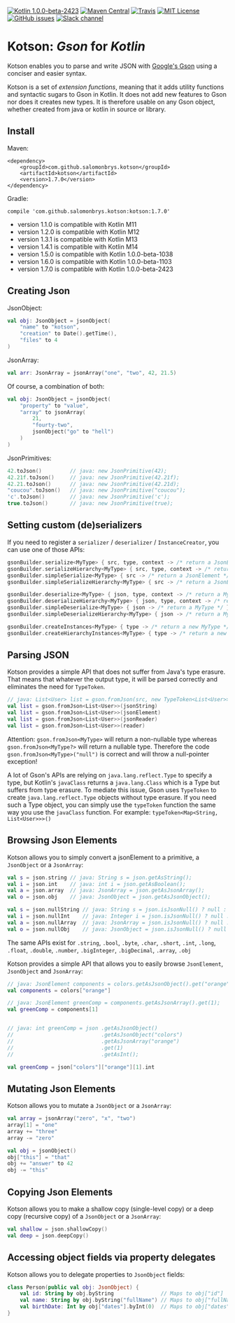 
[![Kotlin 1.0.0-beta-2423](https://img.shields.io/badge/Kotlin-1.0.0--beta--2423-blue.svg)](http://kotlinlang.org)
[![Maven Central](https://img.shields.io/maven-central/v/com.github.salomonbrys.kotson/kotson.svg)](https://search.maven.org/#search%7Cga%7C1%7Cg%3A%22com.github.salomonbrys.kotson%22)
[![Travis](https://img.shields.io/travis/SalomonBrys/Kotson.svg)](https://travis-ci.org/SalomonBrys/Kotson/builds)
[![MIT License](https://img.shields.io/github/license/SalomonBrys/Kotson.svg)](https://github.com/SalomonBrys/Kotson/blob/master/LICENSE.txt)
[![GitHub issues](https://img.shields.io/github/issues/SalomonBrys/Kotson.svg)](https://github.com/SalomonBrys/Kotson/issues)
[![Slack channel](https://img.shields.io/badge/Chat-Slack-green.svg)](https://kotlinlang.slack.com/messages/kotson/)


Kotson: *Gson* for *Kotlin*
===========================

Kotson enables you to parse and write JSON with [Google's Gson](https://github.com/google-gson/google-gson) using a conciser and easier syntax.

Kotson is a set of *extension functions*, meaning that it adds utility functions and syntactic sugars to Gson in Kotlin. It does not add new features to Gson nor does it creates new types. It is therefore usable on any Gson object, whether created from java or kotlin in source or library.


Install
-------

Maven:

    <dependency>
    	<groupId>com.github.salomonbrys.kotson</groupId>
    	<artifactId>kotson</artifactId>
    	<version>1.7.0</version>
    </dependency>

Gradle:

    compile 'com.github.salomonbrys.kotson:kotson:1.7.0'

 - version 1.1.0 is compatible with Kotlin M11
 - version 1.2.0 is compatible with Kotlin M12
 - version 1.3.1 is compatible with Kotlin M13
 - version 1.4.1 is compatible with Kotlin M14
 - version 1.5.0 is compatible with Kotlin 1.0.0-beta-1038
 - version 1.6.0 is compatible with Kotlin 1.0.0-beta-1103
 - version 1.7.0 is compatible with Kotlin 1.0.0-beta-2423


Creating Json
-------------

JsonObject:

```kotlin
val obj: JsonObject = jsonObject(
    "name" to "kotson",
    "creation" to Date().getTime(),
    "files" to 4
)
```

JsonArray:

```kotlin
val arr: JsonArray = jsonArray("one", "two", 42, 21.5)
```

Of course, a combination of both:

```kotlin
val obj: JsonObject = jsonObject(
    "property" to "value",
    "array" to jsonArray(
        21,
        "fourty-two",
        jsonObject("go" to "hell")
    )
)
```

JsonPrimitives:

```kotlin
42.toJson()         // java: new JsonPrimitive(42);
42.21f.toJson()     // java: new JsonPrimitive(42.21f);
42.21.toJson()      // java: new JsonPrimitive(42.21d);
"coucou".toJson()   // java: new JsonPrimitive("coucou");
'c'.toJson()        // java: new JsonPrimitive('c');
true.toJson()       // java: new JsonPrimitive(true);
```


Setting custom (de)serializers
------------------------------

If you need to register a `serializer` / `deserializer` / `InstanceCreator`, you can use one of those APIs:

```kotlin
gsonBuilder.serialize<MyType> { src, type, context -> /* return a JsonElement */ }
gsonBuilder.serializeHierarchy<MyType> { src, type, context -> /* return a JsonElement */ }
gsonBuilder.simpleSerialize<MyType> { src -> /* return a JsonElement */ }
gsonBuilder.simpleSerializeHierarchy<MyType> { src -> /* return a JsonElement */ }

gsonBuilder.deserialize<MyType> { json, type, context -> /* return a MyType */ }
gsonBuilder.deserializeHierarchy<MyType> { json, type, context -> /* return a MyType */ }
gsonBuilder.simpleDeserialize<MyType> { json -> /* return a MyType */ }
gsonBuilder.simpleDeserializeHierarchy<MyType> { json -> /* return a MyType */ }

gsonBuilder.createInstances<MyType> { type -> /* return a new MyType */ }
gsonBuilder.createHierarchyInstances<MyType> { type -> /* return a new MyType */ }
```


Parsing JSON
------------

Kotson provides a simple API that does not suffer from Java's type erasure. That means that whatever the output type, it will be parsed correctly and eliminates the need for `TypeToken`.

```kotlin
// java: List<User> list = gson.fromJson(src, new TypeToken<List<User>>(){}.getType());
val list = gson.fromJson<List<User>>(jsonString)
val list = gson.fromJson<List<User>>(jsonElement)
val list = gson.fromJson<List<User>>(jsonReader)
val list = gson.fromJson<List<User>>(reader)
```

Attention: `gson.fromJson<MyType>` will return a non-nullable type whereas `gson.fromJson<MyType?>` will return a nullable type. Therefore the code `gson.fromJson<MyType>("null")` is correct and will throw a null-pointer exception!

A lot of Gson's APIs are relying on `java.lang.reflect.Type` to specify a type, but Kotlin's `javaClass` returns a `java.lang.Class` which is a Type but suffers from type erasure. To mediate this issue, Gson uses `TypeToken` to create `java.lang.reflect.Type` objects without type erasure.
If you need such a Type object, you can simply use the `typeToken` function the same way you use the `javaClass` function. For example: `typeToken<Map<String, List<User>>>()`


Browsing Json Elements
----------------------

Kotson allows you to simply convert a jsonElement to a primitive, a `JsonObject` or a `JsonArray`:
```kotlin
val s = json.string // java: String s = json.getAsString();
val i = json.int    // java: int i = json.getAsBoolean();
val a = json.array  // java: JsonArray = json.getAsJsonArray();
val o = json.obj    // java: JsonObject = json.getAsJsonObject();

val s = json.nullString // java: String s = json.isJsonNull() ? null : json.getAsString();
val i = json.nullInt    // java: Integer i = json.isJsonNull() ? null : json.getAsInt();
val a = json.nullArray  // java: JsonArray = json.isJsonNull() ? null : json.getAsJsonArray();
val o = json.nullObj    // java: JsonObject = json.isJsonNull() ? null : json.getAsJsonObject();
```

The same APIs exist for `.string`, `.bool`, `.byte`, `.char`, `.short`, `.int`, `.long`, `.float`, `.double`, `.number`, `.bigInteger`, `.bigDecimal`, `.array`, `.obj`

Kotson provides a simple API that allows you to easily browse `JsonElement`, `JsonObject` and `JsonArray`:


```kotlin
// java: JsonElement components = colors.getAsJsonObject().get("orange");
val components = colors["orange"]

// java: JsonElement greenComp = components.getAsJsonArray().get(1);
val greenComp = components[1]


// java: int greenComp = json .getAsJsonObject()
//                            .getAsJsonObject("colors")
//                            .getAsJsonArray("orange")
//                            .get(1)
//                            .getAsInt();

val greenComp = json["colors"]["orange"][1].int
```


Mutating Json Elements
----------------------

Kotson allows you to mutate a `JsonObject` or a `JsonArray`:

```kotlin
val array = jsonArray("zero", "x", "two")
array[1] = "one"
array += "three"
array -= "zero"

val obj = jsonObject()
obj["this"] = "that"
obj += "answer" to 42
obj -= "this"
```


Copying Json Elements
---------------------

Kotson allows you to make a shallow copy (single-level copy) or a deep copy (recursive copy) of a `JsonObject` or a `JsonArray`:

```kotlin
val shallow = json.shallowCopy()
val deep = json.deepCopy()
```


Accessing object fields via property delegates
----------------------------------------------

Kotson allows you to delegate properties to `JsonObject` fields:

```kotlin
class Person(public val obj: JsonObject) {
    val id: String by obj.byString               // Maps to obj["id"]
    val name: String by obj.byString("fullName") // Maps to obj["fullName"]
    val birthDate: Int by obj["dates"].byInt(0)  // Maps to obj["dates"][0]
}
```
